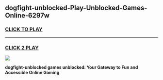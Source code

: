 
## dogfight-unblocked-Play-Unblocked-Games-Online-6297w
<h3>
<a href="https://premium76.site?title=dogfight-unblocked&ref=25A">CLICK TO PLAY</a></h3>
<hr>

<h3>
<a href="https://premium76.site?title=dogfight-unblocked&ref=25A">CLICK 2 PLAY</a>
  
</h3>

<a href="https://premium76.site?title=dogfight-unblocked&ref=25A"><img src="https://clearcache.store/games.png"></a>


**dogfight-unblocked games unblocked: Your Gateway to Fun and Accessible Online Gaming**
